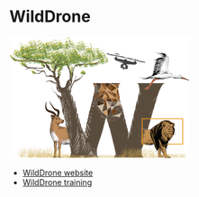 # WildDrone
<a href="https://wilddrone.eu"><img src="WildDrone_Detailed_logo.png"></a>

* [WildDrone website](https://wilddrone.eu)
* [WildDrone training](https://wilddrone.github.io/training)
